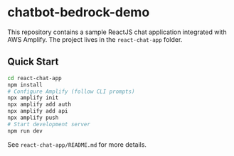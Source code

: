 # chatbot-bedrock-demo

This repository contains a sample ReactJS chat application integrated with AWS Amplify. The project lives in the `react-chat-app` folder.

## Quick Start

```bash
cd react-chat-app
npm install
# Configure Amplify (follow CLI prompts)
npx amplify init
npx amplify add auth
npx amplify add api
npx amplify push
# Start development server
npm run dev
```

See `react-chat-app/README.md` for more details.
